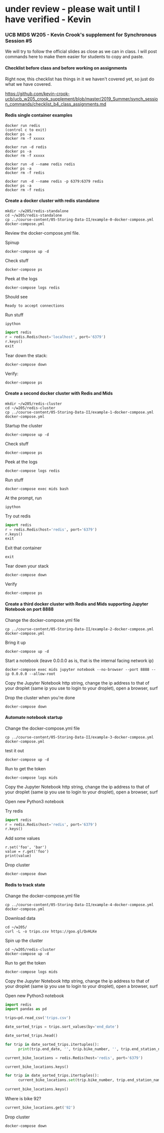 # under review - please wait until I have verified - Kevin

### UCB MIDS W205 - Kevin Crook's supplement for Synchronous Session #5

We will try to follow the official slides as close as we can in class.  I will post commands here to make them easier for students to copy and paste.

#### Checklist before class and before working on assignments

Right now, this checklist has things in it we haven't covered yet, so just do what we have covered.

https://github.com/kevin-crook-ucb/ucb_w205_crook_supplement/blob/master/2019_Summer/synch_session_commands/checklist_b4_class_assignments.md

#### Redis single container examples

```
docker run redis
(control c to exit)
docker ps -a
docker rm -f xxxxx

docker run -d redis
docker ps -a
docker rm -f xxxxx

docker run -d --name redis redis
docker ps -a
docker rm -f redis

docker run -d --name redis -p 6379:6379 redis
docker ps -a
docker rm -f redis
```

#### Create a docker cluster with redis standalone

```
mkdir ~/w205/redis-standalone
cd ~/w205/redis-standalone
cp ../course-content/05-Storing-Data-II/example-0-docker-compose.yml docker-compose.yml
```

Review the docker-compose.yml file.

Spinup
```
docker-compose up -d
```

Check stuff
```
docker-compose ps
```

Peek at the logs
```
docker-compose logs redis
```

Should see
```
Ready to accept connections
```

Run stuff 
```
ipython
```

```python
import redis
r = redis.Redis(host='localhost', port='6379')
r.keys()
exit
```

Tear down the stack:
```
docker-compose down
```

Verify:
```
docker-compose ps
```

#### Create a second docker cluster with Redis and Mids

```
mkdir ~/w205/redis-cluster
cd ~/w205/redis-cluster
cp ../course-content/05-Storing-Data-II/example-1-docker-compose.yml docker-compose.yml
```

Startup the cluster
```
docker-compose up -d
```

Check stuff
```
docker-compose ps
```

Peek at the logs
```
docker-compose logs redis
```

Run stuff
```
docker-compose exec mids bash
```

At the prompt, run
```
ipython
```

Try out redis
```python
import redis
r = redis.Redis(host='redis', port='6379')
r.keys()
exit
```

Exit that container
```
exit
```

Tear down your stack
```
docker-compose down
```

Verify
```
docker-compose ps
```

#### Create a third docker cluster with Redis and Mids supporting Jupyter Notebook on port 8888

Change the docker-compose.yml file
```
cp ../course-content/05-Storing-Data-II/example-2-docker-compose.yml docker-compose.yml
```

Bring it up
```
docker-compose up -d
```

Start a notebook (leave 0.0.0.0 as is, that is the internal facing network ip)
```
docker-compose exec mids jupyter notebook --no-browser --port 8888 --ip 0.0.0.0 --allow-root
```

Copy the Jupyter Notebook http string, change the ip address to that of your droplet (same ip you use to login to your droplet), open a browser, surf

Drop the cluster when you're done
```
docker-compose down
```

#### Automate notebook startup

Change the docker-compose.yml file
```
cp ../course-content/05-Storing-Data-II/example-3-docker-compose.yml docker-compose.yml
```

test it out
```
docker-compose up -d
```

Run to get the token
```
docker-compose logs mids
```

Copy the Jupyter Notebook http string, change the ip address to that of your droplet (same ip you use to login to your droplet), open a browser, surf

Open new Python3 notebook

Try redis
```python
import redis
r = redis.Redis(host='redis', port='6379')
r.keys()
```

Add some values
```
r.set('foo', 'bar')
value = r.get('foo')
print(value)
```

Drop cluster
```
docker-compose down
```

#### Redis to track state

Change the docker-compose.yml file
```
cp ../course-content/05-Storing-Data-II/example-4-docker-compose.yml docker-compose.yml
```

Download data
```
cd ~/w205/
curl -L -o trips.csv https://goo.gl/QvHLKe
```

Spin up the cluster
```
cd ~/w205/redis-cluster
docker-compose up -d
```

Run to get the token
```
docker-compose logs mids
```

Copy the Jupyter Notebook http string, change the ip address to that of your droplet (same ip you use to login to your droplet), open a browser, surf

Open new Python3 notebook
```python
import redis
import pandas as pd

trips=pd.read_csv('trips.csv')

date_sorted_trips = trips.sort_values(by='end_date')

date_sorted_trips.head()

for trip in date_sorted_trips.itertuples():
      print(trip.end_date, '', trip.bike_number, '', trip.end_station_name)

current_bike_locations = redis.Redis(host='redis', port='6379')

current_bike_locations.keys()

for trip in date_sorted_trips.itertuples():
      current_bike_locations.set(trip.bike_number, trip.end_station_name)
      
current_bike_locations.keys()
```

Where is bike 92?
```python
current_bike_locations.get('92')
```

Drop cluster
```
docker-compose down
```
